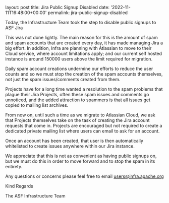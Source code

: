 
layout: post
title: Jira Public Signup Disabled
date: '2022-11-11T16:48:00+00:00'
permalink: jira-public-signup-disabled

Today, the Infrastructure Team took the step to disable public signups to ASF Jira

This was not done lightly. The main reason for this is the amount of spam and spam accounts that are created every day, it has
made managing Jira a big effort. In addition, Infra are planning with Atlassian to move to their Cloud service, where account
limitations apply; and our current self hosted instance is around 150000 users above the limit required for migration.

Daily spam account creations undermine our efforts to reduce the user counts and so we must stop the creation of the spam
accounts themselves, not just the spam issues/comments created from them.

Projects have for a long time wanted a resolution to the spam problems that plague their Jira Projects, often these spam issues
and comments go unnoticed, and the added attraction to spammers is that all issues get copied to mailing list archives.

From now on, until such a time as we migrate to Atlassian Cloud, we ask that Projects themselves take on the task of creating
the Jira account requests that come in. Projects are encouraged but not required to create a dedicated private mailing list where
users can email to ask for an account.

Once an account has been created, that user is then automatically whitelisted to create issues anywhere within our Jira instance.

We appreciate that this is not as convenient as having public signups on, but we must do this in order to move forward and to
stop the spam in its entirety.

Any questions or concerns please feel free to email users@infra.apache.org

Kind Regards

The ASF Infrastructure Team
